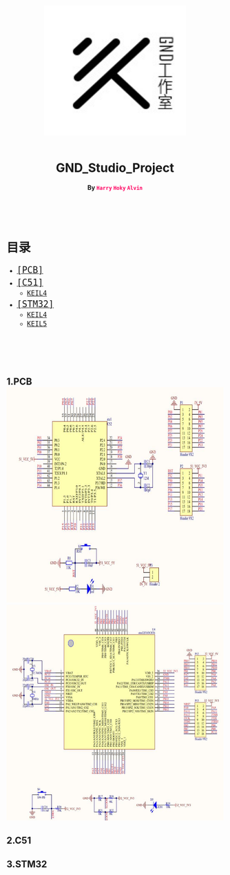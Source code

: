 <div align=center>
<img src="https://github.com/HokyGUAN/GND_Studio_Project/blob/master/51%E5%8D%95%E7%89%87%E6%9C%BA/pic/GND-logo.jpg" height="300" width="330" >
 </div>
 <br>
 
# <center>GND_Studio_Project<center>
#### <center>By <font color=#ff0060>`Harry`</font> <font color=#ff0060>`Hoky`</font> <font color=#ff0060>`Alvin`</font><center>

<br>
<br>
<br>

# 目录
- [<font size=5>`[PCB]`</font>](#PCB)
- [<font size=5>`[C51]`</font>](#C51)
    - [<font size=4>`KEIL4`</font>](#0KEIL4)
- [<font size=5>`[STM32]`</font>](#STM32)
    - [<font size=4>`KEIL4`</font>](#1KEIL4)
    - [<font size=4>`KEIL5`</font>](#0KEIL5)

<br>
<br>
<br>
<br>

<h2 id="PCB">1.PCB
<br>
<div align=center>
<img src="https://github.com/HokyGUAN/GND_Studio_Project/blob/master/51%E5%8D%95%E7%89%87%E6%9C%BA/pic/STC51.jpg" height="500" width="600" >
 </div>
 <div align=center>
<img src="https://github.com/HokyGUAN/GND_Studio_Project/blob/master/51%E5%8D%95%E7%89%87%E6%9C%BA/pic/STM32.jpg" height="500" width="600" >
 </div>

<h2 id="C51">2.C51
<br>

<h2 id="STM32">3.STM32
<br>

